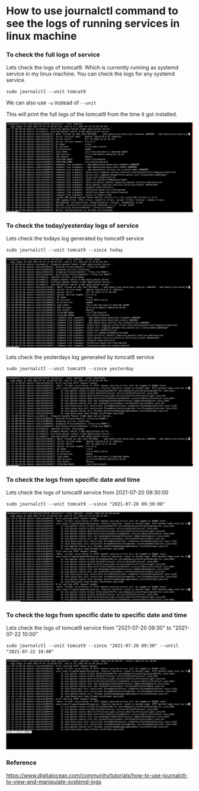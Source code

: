 # How to use journalctl command to see the logs of running services in linux machine

### To check the full logs of service
Lets check the logs of tomcat9. Which is currently running as systemd service in my linux machine. You can check the logs for any systemd service.

```
sudo journalctl --unit tomcat9 
```

We can also use `-u` instead of `--unit` 

This will print the full logs of the tomcat9 from the time it got installed.

![journalctl](/content/linux/tutorials/journalctl/images/unit/journalctl-tomcat9-full.png)

### To check the today/yesterday logs of service

Lets check the todays log generated by tomcat9 service
```
sudo journalctl --unit tomcat9 --since today
```

![journalctl](/content/linux/tutorials/journalctl/images/unit/journalctl-tomcat9-today.png)

Lets check the yesterdays log generated by tomcat9 service
```
sudo journalctl --unit tomcat9 --since yesterday
```

![journalctl](/content/linux/tutorials/journalctl/images/unit/journalctl-tomcat9-yesterday.png)

### To check the logs from specific date and time
Lets check the logs of tomcat9 service from 2021-07-20 09:30:00
```
sudo journalctl --unit tomcat9 --since "2021-07-20 09:30:00"
```

![journalctl](/content/linux/tutorials/journalctl/images/unit/journalctl-tomcat9-specific-date-time.png)

### To check the logs from specific date to specific date and time
Lets check the logs of tomcat9 service from "2021-07-20 09:30" to "2021-07-22 10:00"
```
sudo journalctl --unit tomcat9 --since "2021-07-20 09:30" --until "2021-07-22 10:00"
```

![journalctl](/content/linux/tutorials/journalctl/images/unit/journalctl-tomcat9-specific-date-time-to.png)

### Reference
https://www.digitalocean.com/community/tutorials/how-to-use-journalctl-to-view-and-manipulate-systemd-logs
